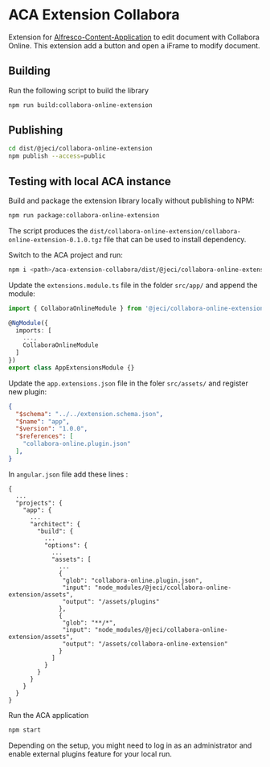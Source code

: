 # ACA Extension Collabora

Extension for [Alfresco-Content-Application](https://github.com/Alfresco/alfresco-content-app) to edit document with Collabora Online.
This extension add a button and open a iFrame to modify document.
## Building

Run the following script to build the library

```sh
npm run build:collabora-online-extension
```

## Publishing

```sh
cd dist/@jeci/collabora-online-extension
npm publish --access=public
```

## Testing with local ACA instance

Build and package the extension library locally without publishing to NPM:

```sh
npm run package:collabora-online-extension
```

The script produces the `dist/collabora-online-extension/collabora-online-extension-0.1.0.tgz` file
that can be used to install dependency.

Switch to the ACA project and run:

```sh
npm i <path>/aca-extension-collabora/dist/@jeci/collabora-online-extension/jeci-collabora-online-extension-0.1.0.tgz
```

Update the `extensions.module.ts` file in the folder `src/app/` and append the module:

```ts
import { CollaboraOnlineModule } from '@jeci/collabora-online-extension';

@NgModule({
  imports: [
    ...,
    CollaboraOnlineModule
  ]
})
export class AppExtensionsModule {}
```

Update the `app.extensions.json` file in the foler `src/assets/` and register new plugin:

```json
{
  "$schema": "../../extension.schema.json",
  "$name": "app",
  "$version": "1.0.0",
  "$references": [
    "collabora-online.plugin.json"
  ],
}
```

In `angular.json` file add these lines :

```
{
  ...
  "projects": {
    "app": {
      ...
      "architect": {
        "build": {
          ...
          "options": {
            ...
            "assets": [
              ...
              {
               "glob": "collabora-online.plugin.json",
               "input": "node_modules/@jeci/ccollabora-online-extension/assets",
               "output": "/assets/plugins"
              },
              {
               "glob": "**/*",
               "input": "node_modules/@jeci/collabora-online-extension/assets",
               "output": "/assets/collabora-online-extension"
              }
            ]
          }
        }
      }
    }
  }
}
```

Run the ACA application

```sh
npm start
```

Depending on the setup, you might need to log in as an administrator
and enable external plugins feature for your local run.
